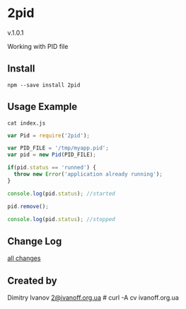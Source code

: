 # 2pid

v.1.0.1

Working with PID file


## Install

`npm --save install 2pid`


## Usage Example

`cat index.js`

```javascript
var Pid = require('2pid');

var PID_FILE = '/tmp/myapp.pid';
var pid = new Pid(PID_FILE);

if(pid.status == 'runned') {
  throw new Error('application already running');
}

console.log(pid.status); //started

pid.remove();

console.log(pid.status); //stopped
```


## Change Log
[all changes](CHANGELOG.md)

## Created by

Dimitry Ivanov <2@ivanoff.org.ua> # curl -A cv ivanoff.org.ua
